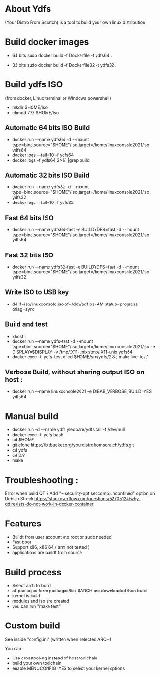 # About Ydfs

(Your Distro From Scratch) is a tool to build your own linux distribution 

# Build docker images

* 64 bits
sudo docker build -f Dockerfile -t ydfs64 .

* 32 bits
sudo docker build -f Dockerfile32 -t ydfs32 .

# Build ydfs ISO

(from docker, Linux terminal or Windows powershell)

* mkdir $HOME/iso
* chmod 777 $HOME/iso

## Automatic 64 bits ISO Build

* docker run --name ydfs64 -d --mount type=bind,source="$HOME"/iso,target=/home/linuxconsole2021/iso ydfs64 
* docker logs --tail=10 -f ydfs64
* docker logs -f ydfs64 2>&1 |grep build

## Automatic 32 bits ISO Build

* docker run --name ydfs32 -d --mount type=bind,source="$HOME"/iso,target=/home/linuxconsole2021/iso  ydfs32
* docker logs --tail=10 -f ydfs32

## Fast 64 bits ISO

* docker run --name ydfs64-fast -e BUILDYDFS=fast -d --mount type=bind,source="$HOME"/iso,target=/home/linuxconsole2021/iso  ydfs64

## Fast 32 bits ISO

* docker run --name ydfs32-fast -e BUILDYDFS=fast -d --mount type=bind,source="$HOME"/iso,target=/home/linuxconsole2021/iso  ydfs32

## Write ISO to USB key

* dd if=iso/linuxconsole.iso of=/dev/sdf bs=4M status=progress oflag=sync

## Build and test

* xhost +
* docker run --name ydfs-test -d --mount type=bind,source="$HOME"/iso,target=/home/linuxconsole2021/iso -e DISPLAY=$DISPLAY -v /tmp/.X11-unix:/tmp/.X11-unix  ydfs64 
* docker exec -ti ydfs-test c 'cd $HOME/src/ydfs/2.8 ; make live-test'

## Verbose Build, without sharing output ISO on host :

* docker run --name linuxconsole2021 -e DIBAB_VERBOSE_BUILD=YES ydfs64

# Manual build

* docker run -d --name ydfs yledoare/ydfs tail -f /dev/null 
* docker exec -ti ydfs bash
* cd $HOME
* git clone https://bitbucket.org/yourdistrofromscratch/ydfs.git
* cd ydfs
* cd 2.8
* make 

# Troubleshooting :

Error when build QT ?
Add "--security-opt seccomp:unconfined" option on Debian Strech
https://stackoverflow.com/questions/52705124/why-qdirexists-do-not-work-in-docker-container

# Features 

* Buildt from user account (no root or sudo needed)
* Fast boot
* Support x86, x86_64 ( arm not tested )
* applications are buildt from source

# Build process 
* Select arch to build
* all packages form packages/list-$ARCH are downloaded then build
* kernel is build
* modules and iso are created
* you can run "make test"

# Custom build

See inside "config.ini" (written when selected ARCH)

You can :

  * Use crosstool-ng instead of host toolchain
  * build your own toolchain
  * enable MENUCONFIG=YES to select your kernel options
